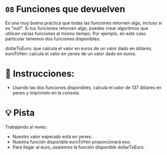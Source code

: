 # `08` Funciones que devuelven

Es una muy buena práctica que todas las funciones retornen algo, incluso si es "null". Si tus funciones retornen algo, puedes crear algoritmos que utilicen varias funciones al mismo tiempo. Por ejemplo, en este caso particular tenemos dos funciones disponibles:

dollarToEuro: que calcula el valor en euros de un valor dado en dólares.
euroToYen: calcula el valor en yenes de un valor dado en euros.

# 📝 Instrucciones:

- Usando las dos funciones disponibles, calcula el valor de 137 dólares en yenes y imprimelo en la consola.

# 💡 Pista

Trabajando al revés:
- Nuestro valor esperado está en yenes. 
- Nuestra función disponible euroToYen proporcionará eso.
- Para llegar al euro, usaremos la función disponible dollarToEuro.
